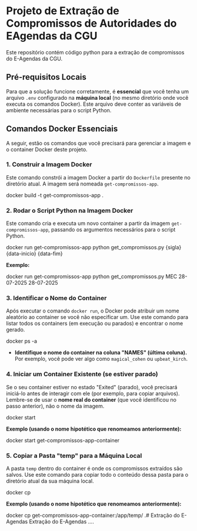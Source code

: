 # Projeto de Extração de Compromissos de Autoridades do EAgendas da CGU

Este repositório contém código python para a extração de compromissos do E-Agendas da CGU.

## Pré-requisitos Locais

Para que a solução funcione corretamente, é **essencial** que você tenha um arquivo `.env` configurado na **máquina local** (no mesmo diretório onde você executa os comandos Docker). Este arquivo deve conter as variáveis de ambiente necessárias para o script Python.

## Comandos Docker Essenciais

A seguir, estão os comandos que você precisará para gerenciar a imagem e o container Docker deste projeto.

### 1. Construir a Imagem Docker

Este comando constrói a imagem Docker a partir do `Dockerfile` presente no diretório atual. A imagem será nomeada `get-compromissos-app`.

docker build -t get-compromissos-app .


### 2. Rodar o Script Python na Imagem Docker

Este comando cria e executa um novo container a partir da imagem `get-compromissos-app`, passando os argumentos necessários para o script Python.

docker run get-compromissos-app python get_compromissos.py {sigla} {data-inicio} {data-fim}


**Exemplo:**

docker run get-compromissos-app python get_compromissos.py MEC 28-07-2025 28-07-2025


### 3. Identificar o Nome do Container

Após executar o comando `docker run`, o Docker pode atribuir um nome aleatório ao container se você não especificar um. Use este comando para listar todos os containers (em execução ou parados) e encontrar o nome gerado.

docker ps -a


* **Identifique o nome do container na coluna "NAMES" (última coluna).** Por exemplo, você pode ver algo como `magical_cohen` ou `upbeat_kirch`.

### 4. Iniciar um Container Existente (se estiver parado)

Se o seu container estiver no estado "Exited" (parado), você precisará iniciá-lo antes de interagir com ele (por exemplo, para copiar arquivos). Lembre-se de usar o **nome real do container** (que você identificou no passo anterior), não o nome da imagem.

docker start 


**Exemplo (usando o nome hipotético que renomeamos anteriormente):**

docker start get-compromissos-app-container


### 5. Copiar a Pasta "temp" para a Máquina Local

A pasta `temp` dentro do container é onde os compromissos extraídos são salvos. Use este comando para copiar todo o conteúdo dessa pasta para o diretório atual da sua máquina local.

docker cp 


**Exemplo (usando o nome hipotético que renomeamos anteriormente):**

docker cp get-compromissos-app-container:/app/temp/ .# Extração do E-Agendas
Extração do E-Agendas ....
